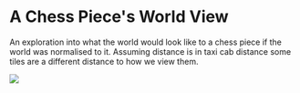 # A Chess Piece's World View

An exploration into what the world would look like to a chess piece if the world was normalised to it. Assuming distance is in taxi cab distance some tiles are a different distance to how we view them.

![](./image-4.png)
